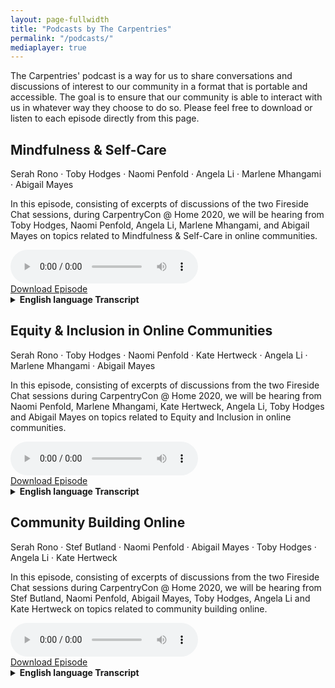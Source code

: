```yaml
---
layout: page-fullwidth
title: "Podcasts by The Carpentries"
permalink: "/podcasts/"
mediaplayer: true
---
```


The Carpentries' podcast is a way for us to share conversations and discussions of interest to our community in a format that is portable and accessible. The goal is to ensure that our community is able to interact with us in whatever way they choose to do so. Please feel free to download or listen to each episode directly from this page.

## Mindfulness & Self-Care

Serah Rono · Toby Hodges · Naomi Penfold · Angela Li · Marlene Mhangami · Abigail Mayes

In this episode, consisting of excerpts of discussions of the two Fireside Chat sessions, during CarpentryCon @ Home 2020, we will be hearing from Toby Hodges, Naomi Penfold, Angela Li, Marlene Mhangami, and Abigail Mayes on topics related to Mindfulness & Self-Care in online communities. 

<div class="row">
<div class="columns small-12">
<audio src="https://files.carpentries.org/podcasts/2021e001-carpentries-podcast.mp3" type="audio/mp3" width="100%" controls preload></audio>
</div>
</div>


<div class="row t30">
<div class="columns small-3 small-centered">
<a href="https://files.carpentries.org/podcasts/2021e001-carpentries-podcast.mp3" class="button small success" download>Download Episode</a>
</div>
</div>


<details>
<summary>
<strong>English language Transcript</strong>
</summary>

**Serah Rono**: Hello and welcome to the first episode of The Carpentries’ new podcast. In this episode, consisting of excerpts of discussions of the two Fireside Chat sessions, during CarpentryCon @ Home 2020, we will be hearing from Toby Hodges, Naomi Penfold, Angela Li, Marlene Mhangami, and Abigail Mayes on topics related to Mindfulness & Self-Care in online communities

**Music Break**

**Serah Rono**: I want to throw a question at Toby and Naomi. So someone asked: “I would love to know how successful community managers balance their life with the work that seems to take everything that one has. How do you avoid the trap of there always being more that one could do?”

**Naomi Penfold**: Can I go first? Cool, okay. Oh, gosh. Play. Play. I have learned the hard way, as I’m sure many people have, that you cannot just work all the time and not give yourself the joy of play. So, I now do improvised comedy with a troupe in Edinburgh. It’s totally different. I don’t look at my laptop. It’s not work-related. It’s creative. There’s different people. I learned that tip from Monica Granados, who runs a product in the Open Science space, and it’s just been amazing. As good as meds for depression, honestly. It’s been amazing. So, I think that’s really important, and the other thing I’d say is boundaries. Toby role models this really well, this ability to know what you can bring, what value you offer and prioritise that for the capacity and time you have, because you cannot give yourself 100 percent to other people all the time and that’s what Community Managers like. We turn up for other people; it’s what fires us. But we just run out of fuel if you just carry on without sustaining yourself. So, I would strongly advocate that you’re not a bad person if you say no. You’re not a bad person if you say, “Not this time,” because you know what you need to do every week, every month, and what you need in order to also be a well-rounded person with friends and family and joy in your life and things like that.

**Serah Rono**: Amazing. Thank you Naomi, and Toby?

**Toby Hodges**: Yeah. So, everything Naomi said, and I can add a few things, I guess. Advice that was given to me by another Carpentries instructor recently is to actively practice saying no to people; saying, “Thanks very much for the opportunity, but I don’t have time.” Or if you don’t feel comfortable doing that, and sometimes it can be really hard to actually say no – I find it hard to say no to people to their face – at least practice saying, “Thanks very much for thinking of me. Before I commit to anything, I need to check my calendar to make sure that I don’t have any other commitments that will get in the way of this.” This is good because it gives you the time to actually go check your calendar, which is probably something that you want to do. It doesn’t do any harm, and it also gives you the time and the space if you need it, like I often do, to compose that really nicely-worded, polite email that actually says no to the person that asked you to do something. I find that a lot easier, to be honest, than saying no to them in person, in the flesh.

I’ll also add, I think because we should talk a little bit about not only our responsibility to ourselves here, although that is very important, but also the responsibility that we have to our community members. You should remember that first of all, if you aren’t looking after yourself you’re not putting yourself in a position where you can look after the community that you’re working with. Last night on the equivalent call I gave a name check to Malvika, but she’s actually here today, so I get to wave at her. Hi, Malvika. Malvika talked relatively recently on Twitter about not only saying no to things but also being proud of yourself as a Community Manager if you’re the type of person that people feel like they can say no to as well. If you present yourself in that way to your community, you should feel proud of yourself for having done so.
Serah Rono: So Angela Li, I have a question for you, and it’s very related to what Toby was talking about. It came from a community member and they ask “What practices or skills have you found most transformative in working with others as a community leader?”
Angela Li: This is good. I feel like I have a few that I’ve developed over time. I think one of the first ones for me is practicing gratitude on a daily basis. I think a lot of people here do that and it just helps me through the day and it helps me sort of realize how amazing my communities are. By that, reaching out to people and letting them know, like, “Hey, that was a fantastic talk you gave,” or “I really appreciated when you helped out with that one thing.” So, I don’t do it enough and I wish I did it more, but I think every time I do even just thank someone and say, “Hey, I really appreciated that,” it makes my day better; it makes their day better. So, I think that’s a fundamental practice. I’m trying to get good at it. So, sort of that praise. Making sure that you’re telling people what they’re doing well, not only “We could improve this.” And this is something that I feel took me a while to develop, because I’m always so focused on what we could do better after a successful event or launch or something. After some resource goes out, I’m like, “Man, we could have done this better,” but stepping back and doing a debrief of what went well – what was good about that? What do we want to keep in that process? Focusing on – doing a debrief of your success, not only how to improve. Making sure that’s a key part. So, I think it’s sort of two things, gratitude and debriefing your successes. And once I started doing that, I realized sometimes my successes aren’t actually – like, they’re successes in the outcome, but maybe not in the process. So, whatever came out of it might have been good, and maybe the process to get there could be improved. So, thinking about that, too.
I’m trying to think of something else. I think one final thing that I want to mention is I think listening is probably – I used to feel really nervous about open silences and would always rush to fill those silences, especially on Zoom. It just gets really awkward after a while. You don’t want to just sit there in silence. Giving myself – doing a little count to five seconds in my brain, and people who are quiet will jump in and say something. And I think really working on those listening skills, so if you could take, like, a coaching class, a class that allows you to develop those listening skills, that’s so valuable. The first thing I did as a Maintainer Community Lead, actually, was to have three or four months of just random calls with people in the community and just talk to them about what’s going well, what’s going on, what’s happening. Maybe it’s the social scientist in me, just sitting with people and being like, “So, tell me about your experience in the community? What’s happening?” And sometimes you don’t have the time for that, but if you do, it’s definitely worth the input. It’s sort of like, the ethnographic, “Tell me about your experience and tell me about what you need.” And from that, I realized there were things that I didn’t realize we needed to think about that were really important to people. So, the listening, the practicing gratitude, the debriefing your successes – those are a few things that really were transformative for me.

**Serah Rono**: And now let’s hear from Marlene on the topic of  practices or skills you have found most transformative in working with communities.

**Marlene Mhangami**: Sure. So, I think when I think of practices and skills for myself personally, I would 100 percent agree with what everyone has just said, and what Naomi said was also great as well in terms of trying to move out of the tech bubble sometimes is great – it’s a really good thing. And for me, I try to at least once a week have a day where I’m just not doing anything tech-related. I’m not doing anything work-related at all, and that’s been very helpful for me. I also try and meditate, personally. Not consistently – I’m not consistent with that, but it does help when I am consistent about it. In terms of – so, that would be for self-care, and 100 percent I would agree with Toby in terms of saying no and learning to be able to do that.
In terms of the larger, broader community and encouraging care for our community, I think for myself I have – I think a really key part of that is trying to understand the community and the needs of your specific community. I work a lot with the African Python community and also do some work with the American Python community, and they’re very different communities, very different needs. Some overlap in that, but they are very different needs for the two communities. And so, for me, I think I have tried my best to really connect with specific people in certain communities. Ask them, “Okay, what are the needs in your specific country?” For example, someone was saying that they’re from a Francophone country and we hadn’t actually been – all of our meetings had been in English and we hadn’t done anything French-related at all. So, taking in that feedback and saying, “Okay, how can we actually care for this segment of our community?” It’s very difficult to do that sometimes, but I think actively engaging with your community members is a great way to find out what they need.

**Serah Rono**: Amazing. I really like that and especially because active listening is such an underrated and important skill, and it is really important for all of us to find opportunities to cultivate it as we work with communities as we go along. Thank you so much.
The next question is for Abigail. how can open communities begin to embrace and practice community care?

**Abigail Mayes**: I do think community care and personal care are really related, and the way I see personal care is just making sure I’m running at a pace that I can sustain long-term and just knowing that I can’t sustain a movement or a community if I’m not sustaining myself. So, starting with that and making sure I’m pacing myself properly, and everyone’s pace is different and it changes depending on what life stage you’re in, but then adapting that to the community. Helping your community pace themselves. You don’t want your community to be a flash in the pan that gets really worked up and does something for one week and then everyone burns out and has to go take a rest. Sometimes that’s what you need. You need that spurt of energy to reach something, but understand that people need to take a break afterwards. Or even when there’s a crisis, understanding that people might need to step away from this project for a while and that’s okay, but they might need to rally together. So, just understand the pacing of your community and make sure people aren’t going too hard, and check in with people. I just love all of these suggestions about the coworking and leaning on community and leaning on others. Make sure you’re actually asking people how they’re doing and do regular check-ins and see, like, are people still finding joy in this work or is this becoming a real burden?

And then, to really help with that, I find it makes a big difference if you can structure the way people interact with your community so that it’s okay for them to step away for a little while and come back and there’s no shame in that. Just make it okay for people to step in and out whenever they can. That usually shows that you care about them and gives them permission to take a few months out if it’s been really rough. And I think we’re seeing this now with so much going on in the world. People really need to take a step back, and making that okay and not shaming people for that.

**Serah Rono**: Amazing. Thank you so much Abby. Thank you for listening to the pilot episode of our new podcast. Next week we will publish excerpts from the discussions on Equity & Inclusion also discussed at CarpentryCon @ Home 2020. If you enjoyed this podcast and want to hear more, please let us know on Twitter, @thecarpentries.

**End**

</details>

## Equity & Inclusion in Online Communities

Serah Rono · Toby Hodges · Naomi Penfold · Kate Hertweck · Angela Li · Marlene Mhangami · Abigail Mayes

In this episode, consisting of excerpts of discussions from the two Fireside Chat sessions during CarpentryCon @ Home 2020, we will be hearing from Naomi Penfold, Marlene Mhangami, Kate Hertweck, Angela Li, Toby Hodges and Abigail Mayes on topics related to Equity and Inclusion in online communities.

<div class="row">
<div class="columns small-12">
<audio src="https://files.carpentries.org/podcasts/2021e002-carpentries-podcast.mp3" type="audio/mp3" width="100%" controls preload></audio>
</div>
</div>


<div class="row t30">
<div class="columns small-3 small-centered">
<a href="https://files.carpentries.org/podcasts/2021e002-carpentries-podcast.mp3" class="button small success" download>Download Episode</a>
</div>
</div>


<details>
<summary>
<strong>English language Transcript</strong>
</summary>
**Serah Rono:** Hello and welcome to the second episode of The Carpentries new podcast. In this episode, consisting of excerpts of discussions from the two Fireside Chat sessions during CarpentryCon @ Home 2020, we will be hearing from Naomi Penfold, Marlene Mhangami, Kate Hertweck, Angela Li, Toby Hodges and Abigail Mayes on topics related to Equity and Inclusion in online communities.

**Music Break**

One of the questions we got from a community member is, “I have very limited time for other activities after school and family time. I feel like I am missing out on the fun of being involved in volunteer work and the reward that comes with it, like a better resume. What does inclusion look like for people like me?” So, Toby, I want you to speak on that.

**Toby Hodges:** All right. So, I think that we – speaking to the people here who were like, leaders in their community, at least in some way – I think that we have a responsibility to make sure that this happens. We talked about this last night as well and everybody said things that were the responsibility of the person in the leadership position and not the responsibility of the person who wants to contribute. I will repeat what I said last night to that person who wants to contribute: that is great, and I really hope that you are able to. I think the ways in which we can make it possible for people to do that are through kind of documenting, ideally briefly, but still documenting properly, the processes. And if you can kind of itemize specific ways in which people can contribute, specific ways in which newcomers can contribute or people who already have some experience with the community, and include with that, realistic estimates of the amount of time that it is going to take to do that. I think that is certainly something that I have not done so well in the past and that I have gotten better at doing.

I also think that we need to think a bit about what the unwritten rules are and processes are of our organizations, because those are the kinds of things that make it completely inaccessible, your project completely inaccessible to people who have limited time. Think about why those things are not written down. Write them down if you can, and if you cannot, really interrogate what the justification is for having some process that you are not willing to write down for other people. And I want to mention, Abbie made a great point yesterday about if you have this possibility for your project to adopt like a cadence for the project that makes it accessible for sometime-contributors who do not have a lot of time to put into it. For example, if you can establish like, a monthly release cycle, then those folks who do not have a lot of time to commit know that they can plan to come and do some QA or something close to the release point and be involved that way. Serah, you mentioned last night as well something that I think is really important about this like, getting credit for those contributions as well. We need to make sure that we kind of publicly acknowledge those contributions, whether they are large or small, in a way that those people can kind of point to on their CV or whatever in the future, and to show that we appreciate it even if you can only spend 30 minutes on the project and not 30 hours.

**Serah Rono:** Absolutely. I really like the last thing you said. As people designing pathways of engagement in our different communities, we should also be very careful about how we communicate the weight that we place on different types of engagement. So, are you communicating that one pathway is more important or more valued than another? I think it is really important to let people know that your fifteen minutes, your one hour, whatever you can give, is really appreciated in the community. Great. Thank you so much, Toby.
The next question is for Naomi. In big & established communities especially, what are some of the ways one can give every last community member a voice to make sure that they are heard and that they also feel heard?

**Naomi Penfold:** Thanks. I think what you just said, Serah – I would like to build on that, because for peoples’ contacts – showing up and listening and then telling their friend – is a huge contribution to sharing practices amongst the community and it is so not visible. So, people who step up and are Project Leads or they have got this written documentation online that’s got their name next to it that is citable, that is always much more visible than the people who are doing the networking and the speaking, and it could be people on the call today who turn up, who do not say anything in the chat, do not have their videos on, but you are important too because you are listening and you might take something back. You might think about something. You might challenge one of us later to say, “Hey…” – and that is really generative. So, I think noting those different activities, the invisible activity, is really important.

In terms of giving everyone a voice, I have really been very privileged to work with a group of early-career scientists who are very international and they are all operating in English, but English is not their first language. And one of the things they do is to try to avoid synchronous spoken calls, right, because in those calls if you are not there with your first language you have got to do all the energy and time of translating, thinking about what you want to say, translating it back, and you have missed the conversation by that point. They kind of organize these – they call it “virtual brainstorming” kind of event, but it is online in a forum so you can write it, take your time to write. We are still doing it in English. Still have got a way to go with other languages, but if you give people two days, you can still reach decisions in that time. It is still quick. It is as good as synchronous, but with text everyone can contribute. No one is talking over. Right now, I am dominating the attention of what, 30 people? But if you are doing it in text, 30 people can write at once. So, I think that little tweaks like that with how you share and collect and discuss information are really important for those voices.

**Serah Rono:** And the same question to Kate. In big & established communities especially, what are some of the ways one can give every last community member a voice to make sure that they are heard and that they also feel heard?

**Kate Hertweck:** I think making sure that the feedback that we are getting from a community is representative of the community is generally what we try to attack as a goal, right? And I am continuing to be very interested in what I see are the outliers. People who have felt disenfranchised from a community – like, in my community, we are interested in everyone involved in data-intensive research. Theoretically, that could be anyone who does biomedical research, because everybody has to deal with data. And so, then it becomes a question of “How do I start to interact and engage with people who may not feel like they are a part of my community?” And so, I have been thinking a lot about finding ways to solicit feedback in multiple mechanisms, so a combination of anonymous and if someone wants a response, including an email. Doing formal and informal feedback mechanisms, structured and unstructured. And the truth is that it really is not something that I could sit down and say, “This is my plan for gaining feedback,” because really interacting with people, getting feedback from them is constantly integrated in that. So, every time I teach a class, I am paying attention to what my participants are saying and what they continue to need, and then I fold that into the next iteration of the class I teach later. If somebody seems like they are having a rough time, dropping them an email afterwards. It is amazing to see how people respond when someone sincerely asks them if they need assistance like, personally, and I think that is sort of a testament to the way that our academic and research culture, especially in biomedical sciences, is these days. And I think to a certain extent, by virtue of like, me existing – one of the first things I heard when I started my role: “All of our Scientific Computing staff are middle-aged white men.” And so, me showing up not being a middle-aged white man, that was something that was in and of itself very useful to other people. And the truth is that I can sort of help normalize the idea that uncertainty is a thing and that it is okay to ask questions and that you will have a response that will help you, and part of that is recognizing the limitations of your community as well. So, me being able to say, “Yeah, what you are struggling with right now is really, really hard,” and that type of validation is incredibly important for some people to hear, especially if they are dealing with imposter syndrome and things like that. So, I think the answer is it is a hard job continuing to open up and broaden this space that is available for people to step into and have their voices heard, but what I can also say is that I have what I feel is a much better idea of the community than most of the other people who are relying on standard assessment mechanisms like a survey that only a specific type of person will answer.

**Serah Rono:** Yeah. Thanks, Kate. I have a follow-up question to that and I think I will throw it at Angela. So, Kate mentioned getting feedback from people and being aware of some of the limitations that they have, and some of these limitations are around the tools and platforms that online communities employ. This is something that we have heard time and again in different communities. So, question for you, Angela: how can we make interactions in online spaces more inclusive, and specifically for people with disabilities and people from a non-English background?

**Angela Li:** For sure. I think – well, obviously one of the first things to do is to go in knowing that you are going to make your space inclusive. I think that is already a huge step. A lot of people, I think, in communities might not expect that their needs are going to be met, but I think just knowing that going in and planning for that from the outset is really important. So, keeping that in mind as you design your programming. I think one thing we did do in Maintainer Onboarding this past summer was we had some folks who were calling in from pretty remote areas. Their Internet was not great, and I do not think they were native English speakers. And when the majority of the cohort is in a specific place, it is really easy to cater to the majority and not include people. Like, for your ease you just ignore them, and that is really not the way to go. That is – I would caution against that. So, just because 90 percent of your group might be English speakers or able-bodied, making sure that you have space for them. Anyway, rant over.

What we did was I did check in with those people one on one and made sure that they had the resources and tools that they needed to succeed in the program. So, following up and saying, “Hey, I noticed that your video was off. That might be the Internet connection. What can I do to provide resources to make sure you are able to get through this program?” So, I heard from them and they are like, “Yes, this is my plan. I plan to read the materials after and put the notes in later. Is that fine?” and I was like, “Yes, that is fantastic. I am so happy you are contributing and participating in that way.” So, working with the people that you are serving to collaboratively come up with a solution that works for them.

I think I should probably actually punt the disabilities one to someone who has worked more with those populations, but I think definitely Maintainer Onboarding showed me a lot about how to work one on one and how to collaborate to come up with successful things that can make people feel welcome and make you feel like they are a connected part of the community.

**Serah Rono:** The next question is for Marlene, Are there any experiences & strategies that we can borrow from PyCon Africa and from the Python community around the world for how different people get a voice & a platform to speak?

**Marlene Mhangami:** I think 100 percent that it is quite difficult, particularly when you are working with a global community and a global context. I actually had not heard the idea of just focusing mainly on text and I think that is a fantastic idea. For PyCon Africa, one of the major concerns when we were thinking about whether we should move the conference online or not was that a lot of people do not have access to that fast Internet connection that can allow you to stream 100 percent of the time. And I think for us, we made the decision to still go ahead and do some of the sessions live, but also making sure to follow that up with content that is recorded. There is going to be content on the YouTube page so that someone can pick out like, a specific thing that they want to watch and they do not have to use all of their data bundles if they are not using a Wi-Fi connection. They can use a certain amount of data to watch exactly what they want. We also really tried to make sure we had a session right at the beginning of the conference where we asked Community Leaders from the smaller communities in different parts of the continent to sort of give us a report back on what are the things that they are doing in their communities that are working well; the things that they would like to see as well from us. And I think that feedback was quite positive for us. It is something that I am not really sure how we could – you know, I think there is a lot of people that have their voices not heard, and I am still trying to figure out the best ways to engage with those people. I think those would be my main points.

**Serah Rono:** Amazing. Thank you, Marlene. I also wanted to mention that one of the things I really appreciated was when you selected speakers for PyCon Africa this year, you gave people the opportunity to pre-record their sessions in case their Internet would not be reliable on that day or they were not sure if there was going to be electricity on that day. So, allowing people to prerecord so that they will be able to share their ideas and experiences either way was really great and I really appreciated that.

We have a very specific scenario here, and I’d like Toby or Abbie or both to speak to it. Someone says, “I have very limited time for other activities after school and family time. I feel like I am missing out from the fun of being involved in volunteer work and the reward that comes with it, like a better resume. What does inclusion look like for people like me?”

**Abigail Cabunoc Mayes:** I can start. I think that is really valid and I do think I want to talk to the Project Leads for a little bit. When you are leading a project, I think it is important to make room for these casual contributors, and often something like having a cadence really helps. So, if people know that you are doing a monthly release cycle, they can come in and do a bit of QA at this time each month. It is something they can do easily; they can drop in and out. Yeah, and creating those kinds of roles – I think that is on the onus of the Project Lead. It is not a busy person to try to say, like, “Hey, I just want to try to do this a little bit.” So, if you are a busy person, I would say shop around for different projects and try to find something that can accommodate you, but if you are running a project, do make space for those kinds of things.

**Serah Rono:** Thanks Abbie. Thank you for listening to our podcast. Next week we will publish excerpts from the discussions on Community Building Online. If you enjoyed this podcast and want more, please let us know on Twitter, @thecarpentries.

**Music Outro**

</details>

## Community Building Online

Serah Rono · Stef Butland · Naomi Penfold · Abigail Mayes · Toby Hodges · Angela Li · Kate Hertweck

In this episode, consisting of excerpts of discussions from the two Fireside Chat sessions during CarpentryCon @ Home 2020, we will be hearing from Stef Butland, Naomi Penfold, Abigail Mayes, Toby Hodges, Angela Li and Kate Hertweck on topics related to community building online.

<div class="row">
<div class="columns small-12">
<audio src="https://files.carpentries.org/podcasts/2021e003-carpentries-podcast.mp3" type="audio/mp3" width="100%" controls preload></audio>
</div>
</div>


<div class="row t30">
<div class="columns small-3 small-centered">
<a href="https://files.carpentries.org/podcasts/2021e003-carpentries-podcast.mp3" class="button small success" download>Download Episode</a>
</div>
</div>


<details>
<summary>
<strong>English language Transcript</strong>
</summary>
  
**Serah Rono:** Hello and welcome to the third episode of The Carpentries podcast. In this episode, consisting of excerpts of discussions from the two Fireside Chat sessions during CarpentryCon @ Home 2020, we will be hearing from Stef Butland, Naomi Penfold, Abigail Mayes, Toby Hodges, Angela Li and Kate Hertweck on topics related to community building online.

**music break**

We have mentioned “community” a lot in our introductions and for the purpose of this conversation I want to define “community” very broadly as a group of people who come together to work towards a shared goal. So, a question for you, Kate – I want you to speak on the development of community values as a cornerstone for supporting communities and the individuals that join these communities.

**Kate Hertweck:** Thanks. I am especially excited about community values right now. I was a member of the Carpentries Executive Council when the Carpentries’ values were being developed, and in the two years since I have been at my current position I have been working pretty hard to think about, “What are the interesting and different things about the community here and about the way that I am supporting the community compared to things being very siloed and very hierarchical in other areas?” And of course, I found that the values completely underlie that. My group just had a blog post come out that had a draft of our Community Values that highlight things like Open Science, the idea that we care more about learning than about knowing things, and really being able to put voice to some of those main characteristics that I think a lot of us in the Carpentries community take for granted but are not a given in most other communities. That relates to professional development pretty closely because for all of the objectives that I have as a community builder, I try to also make it do double duty for some other purpose.

So, I am trying to facilitate the community while at the same time offering an opportunity to a trainee who is interested in developing a particular skill like teaching or leading a group. Even if I develop outreach materials for use with high school or undergrad students, honestly the difference between a high school student starting to do biomedical computational research and someone with a PhD who has never done computational research is not that big, right? So, thinking about ways that we can continue to branch out and integrate the different activities in a way that helps facilitate everyone and helps normalize all of the community values that we have is one of the reasons that I am really passionate about it. And you know, in the coming months my team member and I are going to be spending a lot of time doing some more writing and more thinking about how we can make it explicit that community values like the ones in the Carpentries community and like the ones that we have developed for our workplace really help support individuals while they are also supporting communities.

**Serah Rono:** Amazing. Thank you, Kate My next question is for Stef: what are the strategies we can employ to bring together people who’ve been in a community for very long and those who have just joined the community so that they can collaborate and work together effectively, especially in online spaces?

**Stefanie Butland:** I can think of two examples, and then people can generalize how they might apply these things. One thing that we did running our un-conferences is that we would have somewhere around 60 people attending, but as a rule there would be – I am trying to think. I think either one-third or two-thirds were people who had never attended before, and one or two-thirds of the people – I cannot believe I do not remember the proportions – were people who had attended one previous un-conference. And the rule was you could never attend more than two, because there was very much familiarity with the community and our work, but also the vibe – you know, the Code of Conduct, the way people communicate with each other, the working in groups, the figuring out what you are going to work on, and just that comfort level – it was having new people fully integrated for this two-day thing with people who had done this before.

And then, the other thing I think of is pairing people when they are working on something. So, one thing that we do is when people volunteer to review a package for rOpenSci in the new reviewer form that will be released soon, people can say, “Yes, I would really appreciate some coaching and how to do this.” Now, the coaching comes from the editor, but the idea is we might pair a more experienced reviewer with a first-time reviewer and that kind of thing.
The other thing I try to do as a Community Manager is really revealing examples so when people publish blog posts about things – we have a few blog posts that are written by first-time reviewers saying, “I really didn’t think I could do this, but I could, and here’s what I learned or here’s what I appreciated about the process.” So, having people reveal their experiences as first-timers, lowers that sort of anxiety level for other people to do it.

**Serah Rono:** Amazing. Thank you for sharing that, Stef. And so, as we can all imagine, when these two groups of people come together, people who have been in a community for very long and people who have just joined, there have been old ways of working or established ways of doing things in the community and new people come with new ideas. So, friction might ensue, naturally. My question for you, Toby, is how can these groups of people working together cultivate kindness as they go along in these communities?

**Toby Hodges:** Speaking from personal experience, what I found to be helpful in this regard is modeling the behavior that you want to see, I suppose. I have worked, unfortunately, in environments that may sound familiar to others on the call as well where like, being positive and enthusiastic about things is somehow deemed to be like, deeply uncool, and being jaded and cynical is the kind of standard way to behave in that environment. I find that extremely depressing, I guess. It can be really intimidating, though, when you are working in that kind of environment, to try to go against that and actually show some enthusiasm. But what I’ve found is that if you do that anyway, then some people at least in the group will take your lead and also start responding in kind. It doesn’t necessarily work for everybody, but you don’t even need it to work for everybody, really. You only need it to work for one or two other people for you to feel like it’s worth persevering with. And I am not saying that is a method that will work on its own and solve all the problems. Of course I’m not. That would be far too simplistic. But I recognize that sometimes it can be difficult to be kind of brave and put yourself out there and do that yourself, but I promise you’ll be rewarded for it.

The other thing I want to say is going beyond that kind of positivity and enthusiasm, specifically if you’re unapologetic about being kind to other people and furtherly, kind of support people when they display kindness to others – again, that’s what I think you can do as a leader to try to at least encourage that kind of behavior that you want to see in the environment that you’re in.

**Serah Rono:** The next question is for Angela. So, you have a community that is working towards shared goals and has these values to support them as they go along. So, a question we got from a community member is, “How does a community member in a community graduate to being a Community Leader?”

**Angela Li:** Sure. I want to sort of jump off what Kate said and sort of re-emphasize why community values are so important, which is because you attract people who are as into those values as you are, right? So, I joined the Carpentries because I saw that it was a group of people really dedicated towards inclusion, towards thinking about all these things, and for a while I was just a community member. So, I was just getting started with teaching, learning how to do things, getting really invested in the sort of on-the-grounds, like doing some of these workshops. That was really exciting for me just to see those values play out and see them go on.

I think I started becoming more of a Community Leader when – I think there was a need that I saw. One of the lessons had not been super maintained for a while and I really wanted to change something, so I sort of jumped in and I was like, “Hey, I’m willing to help out with this.” And one thing led to another and somehow I ended up leading the maintainer community after having, you know, just starting with it because I was passionate about it. But I think that process of going from just being a community member to being a Community Leader gave me a lot of perspective on the challenges faced by community members and how I might support that as a community builder. So, obviously this is not the case with all community management roles. You can’t go – it’s not like you start at the very ground level and you sort of move up. But for me, it’s been helpful to sort of chart and plan out the future, so that was definitely something. But I also think it had a lot to do with people encouraging me and being welcoming throughout the whole process, so that was a huge factor in why I stuck around because I knew there were people – I worked with Erin Becker, who’s on this call, really closely for a long period of time, and I just felt like I got so much mentorship from her. I wouldn’t trade that for anything. So, having people who are willing to do that is so important. I talked a little bit more about this path in a blog post I wrote about Maintainer/Community Leaders, which I’ll drop in the chat. Feel free to take a look at that. It sort of talks about how I developed as a person and how I sort of went from being overwhelmed by just teaching to being part of the community.

**Serah Rono:** Awesome. Thank you, Angela, and yay Erin. So, Stef, I have a question for you. This community member has gained experience and become a leader in the community in different aspects. Are there resources that exist for people who find themselves in this position as Community Leaders, Community Organizers, who often feel that they are making things up as they go along? Are there resources?

**Stefanie Butland:** Oh, yes, there are definitely resources, and the first thing I want to say is it really is hard work. I heard some people talking about this in a previous Carpentries session I had attended where, you know, it’s easy to start a community and get things rolling, but sustainability is a whole other thing and you don’t get to experience that until later. So, I want to acknowledge and have everybody realize that yes, the stuff you’re trying to do is actually really hard and it requires working with intention and setting a goal, just like any other kind of project management. But I know one of the issues that may come up is undervaluing the “soft skills”, those interpersonal skills relative to the technical skill stuff. So, I have a general resource and then what I consider a very personal resource to suggest.

So, the general resource is something that a handful of people here are familiar with already. It’s called the Center for Scientific Collaboration and Community Engagement, so it’s CSCCE. This is a community of practice of Community Managers in science, and the best part about it is it’s people who work for all kinds of different organizations but who really get each other and kind of understand the issues we’re all dealing with. One of the best ways to get exposed to this group is by attending a community call, let’s say. So, you can listen, you can meet some of the people and you get to see, just like this kind of thing, how people – they smile when they interact with each other. But there’s a Slack group that people are welcome to join and you can ask questions on dealing with this thing; “I’m not sure how to handle it,” and a whole bunch of people will answer, give you their suggestions, or you can share. There’s a channel for shared joy. “I’m so proud of this thing I did.” You can share it there. This is – outside of rOpenSci, it’s my favorite place to be and actively participate in.

My personal recommendation – I refer to this as “find your Naomi Penfold and your Steffi LaZerte.” So, Steffi LaZerte is my colleague and a co-author on an rOpenSci Community Contributing guide that we just released yesterday, and Naomi is someone I met through the CSCCE. She works for e-Life. These are people that, you know, get me. We can talk about the issues. We can act as peers. Nobody worries about stepping on someone else’s toes. Something that Naomi and I do almost weekly, and we’ve published a blog post about how we do it – there are lots of different ways to do this, but remote coworking. So, for Naomi and I, what this involves is we have a weekly, regularly-scheduled, two-hour meeting. We meet on Zoom. We spend the first few minutes saying, like, “How’s life this week? How are you feeling? What’s the big-picture thing you’re going to work on for the next two hours?” And then, “What’s the thing you’re going to work on and try to accomplish in the next 30 minutes?” And then we have a web-based timer. We start the timer, we turn off our video, we turn off our sound, but we stay in the Zoom meeting, and then we work away, doing our thing. The timer goes off; we both come into the Zoom and we’re like, “How was that for you?” And sometimes it’s like, “Oh, my gosh. I finished this and now I’m going to move on to this,” or other times what often happens – and this is where that collegiality, especially if it’s a person outside of your organization, you get a really different reflection on the stuff you’re working on. There was one specific time we were working on a project and I had a lot of stuff and complexity that I wanted to convey to Stef so that they could give me specific feedback, but there was so much to pass on. How do I do this? And I just expressed what I was challenged with and Naomi kind of reflected back to me, like, “Hey, what about this?” So, we both get mood boosts sometimes when one of us is down, like we’re at different parts of the roller coaster, helping each other out. But also, we get work done. You get your own work done, but with a colleague. And we were doing this before everyone became physically isolated from each other, but it works perfectly now as well. So, that’s my suggestion.

**Serah Rono:** Amazing. Thank you so much, Stef, for highlighting the importance and value of other people as a resource as you work as a Community Organizer and with communities. That’s really great.

So Abby, I have a question for you. So we started talking about resources available to community members as they work to build community. I am wondering, and this is a question that also came in, “So you find yourself leading a community initiative in some way, and you do not have a Code of Conduct. How can someone set out to quickly put together a Code of Conduct, and especially in situations where budget is limited or non-existent?"

**Abigail Cabunoc Mayes:** Yeah. I love this question, because I do think whenever possible you should reuse a Code of Conduct. There are a lot of great ones out there – Contributor Covenant, Citizen Code of Conduct, even Mozilla’s Community Participation Guidelines. Those are all ready for you to use and adopt in your own work. We would not write our own open licenses. I think there’s similar reasons why you should not write your own Code of Conduct, if it makes sense. There are cases where you’ll want to write your own or adapt it, but I think in many cases you can just use one of the existing ones that are out there.

**Serah Rono:** Amazing. And so, Naomi, I have a question for you. Because Codes of Conduct are really important, and from some of our experiences, it takes years to get it right, how can someone who finds themselves in a position where they have to lead a community and there’s no Code of Conduct, there’s no resources – so, people or money or even the time to put together a Code of Conduct in the way that other established communities have been able to – what can they do? How can they put a Code of Conduct together quickly?

**Naomi Penfold:** I think this is such an important question to ask, and I would start by saying that there’s some organizations I really look up to who’ve spent a lot of work on Codes of Conduct and they still have questions remaining. They’re still learning; they’re still working on it. So, I don’t think we’re at that place where we have the perfect answer. My experience has been that there’s a lot of people with embodied knowledge who are willing to talk about this. There’s a lot of things that can be shared, the backgrounds of Code of Conduct development, and I have received a lot of help from other people when writing my own Codes of Conduct. I would recommend for anyone to reach out with people who can afford to give some of their time freely to do that if you’re not in a position to pay somebody. There are excellent people you can pay out there, but if you’re not in that position there’s a lot of people you can reach out to for advice and support.

I think Abby said yesterday about there being lots of Codes of Conduct online that are openly licensed and you can reuse. If you do go down that route, I would highly recommend that you really think about what you are reusing, because if you are the one writing the Code you are probably also the one responsible for enforcing it. You need to understand what it is that you are putting in place and you need to understand whether the community you are working with understands it and agrees with it, because there is nothing worse than the stressful situation of thinking that you have done what you need to do and then realizing that it is not enough, so it is even more stressful if something does happen. So, yeah, I would just advocate for people to reach out for help and ask the questions of the people around them, and ultimately you will hopefully be linked to someone who can help you or a few people who can help you think it through.

**Serah Rono:** Amazing. Thank you so much Naomi. I like that you mentioned the responsibility that comes with enforcing Codes of Conduct and how important it is to think about that whole process as you start to write one.

Thank you for listening to our podcast. On the next and final episode in this series we will publish excerpts from the discussions on the role of soft/hard skills in communities and community responsibility. If you enjoyed this podcast and want more, please let us know on Twitter, @thecarpentries.

**music break**

</details>


<!-- Here's how to add new podcast episode listings on this page


## Podcast 2 Title
<br/> Host 1 · Guest 1 · Guest 2 · Guest 3

[3-4 sentence summary text about the episode goes here]

[embed your audio below]
<audio src="linktoyour.mp3?autoplay=1&loop=1&controls=0" controls preload></audio>

<details>
<summary>
<strong>podcast episode transcript in specific language goes here</strong>
</summary>

[ add transcript text here please ]
</details>

<details>
<summary>
<strong>links to all resources mentioned in the podcast go here</strong>
</summary>
[ link to all resources mentioned in the podcast chronologically ]
</details>

-->
